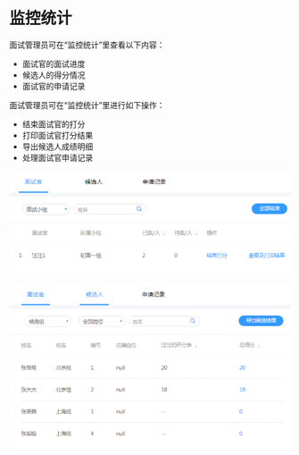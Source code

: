 # 监控统计

面试管理员可在“监控统计”里查看以下内容：
      
   * 面试官的面试进度
   * 候选人的得分情况
   * 面试官的申请记录

面试管理员可在“监控统计”里进行如下操作：

   * 结束面试官的打分
   * 打印面试官打分结果
   * 导出候选人成绩明细
   * 处理面试官申请记录

![PNG](image/p5-1.png)

![PNG](image/p5-2.png)